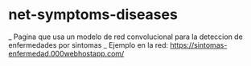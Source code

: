 # net-symptoms-diseases
_ Pagina que usa un modelo de red convolucional para la deteccion de enfermedades por sintomas _ 
Ejemplo en la red: https://sintomas-enfermedad.000webhostapp.com/
